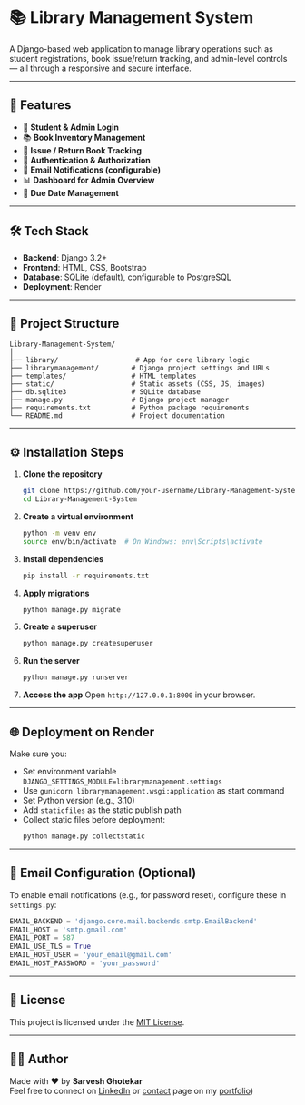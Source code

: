 # 📚 Library Management System

A Django-based web application to manage library operations such as student registrations, book issue/return tracking, and admin-level controls — all through a responsive and secure interface.

---

## 🚀 Features

- 👤 **Student & Admin Login**
- 📚 **Book Inventory Management**
- 🔄 **Issue / Return Book Tracking**
- 🔐 **Authentication & Authorization**
- 📩 **Email Notifications (configurable)**
- 📊 **Dashboard for Admin Overview**
- 📅 **Due Date Management**

---

## 🛠 Tech Stack

- **Backend**: Django 3.2+
- **Frontend**: HTML, CSS, Bootstrap
- **Database**: SQLite (default), configurable to PostgreSQL
- **Deployment**: Render

---

## 📂 Project Structure

```
Library-Management-System/
│
├── library/                   # App for core library logic
├── librarymanagement/        # Django project settings and URLs
├── templates/                # HTML templates
├── static/                   # Static assets (CSS, JS, images)
├── db.sqlite3                # SQLite database
├── manage.py                 # Django project manager
├── requirements.txt          # Python package requirements
└── README.md                 # Project documentation
```

---

## ⚙️ Installation Steps

1. **Clone the repository**
   ```bash
   git clone https://github.com/your-username/Library-Management-System.git
   cd Library-Management-System
   ```

2. **Create a virtual environment**
   ```bash
   python -m venv env
   source env/bin/activate  # On Windows: env\Scripts\activate
   ```

3. **Install dependencies**
   ```bash
   pip install -r requirements.txt
   ```

4. **Apply migrations**
   ```bash
   python manage.py migrate
   ```

5. **Create a superuser**
   ```bash
   python manage.py createsuperuser
   ```

6. **Run the server**
   ```bash
   python manage.py runserver
   ```

7. **Access the app**
   Open `http://127.0.0.1:8000` in your browser.

---

## 🌐 Deployment on Render

Make sure you:

- Set environment variable `DJANGO_SETTINGS_MODULE=librarymanagement.settings`
- Use `gunicorn librarymanagement.wsgi:application` as start command
- Set Python version (e.g., 3.10)
- Add `staticfiles` as the static publish path
- Collect static files before deployment:
  ```bash
  python manage.py collectstatic
  ```

---

## 📧 Email Configuration (Optional)

To enable email notifications (e.g., for password reset), configure these in `settings.py`:

```python
EMAIL_BACKEND = 'django.core.mail.backends.smtp.EmailBackend'
EMAIL_HOST = 'smtp.gmail.com'
EMAIL_PORT = 587
EMAIL_USE_TLS = True
EMAIL_HOST_USER = 'your_email@gmail.com'
EMAIL_HOST_PASSWORD = 'your_password'
```

---

## 🧾 License

This project is licensed under the [MIT License](LICENSE).

---

## 🙋‍♂️ Author

Made with ❤️ by **Sarvesh Ghotekar**  
Feel free to connect on [LinkedIn](https://www.linkedin.com/in/sarveshghotekar/) or [contact](https://sarvessh05.github.io/Portfolio/contact.html) page on my [portfolio](https://sarvessh05.github.io/Portfolio/))
